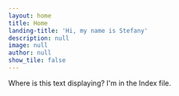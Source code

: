 ```yaml
---
layout: home
title: Home
landing-title: 'Hi, my name is Stefany'
description: null
image: null
author: null
show_tile: false
---
```


Where is this text displaying? I'm in the Index file.
